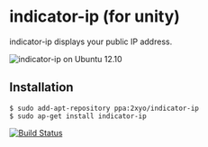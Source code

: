 indicator-ip (for unity)
=======================

indicator-ip displays your public IP address.

![indicator-ip on Ubuntu 12.10](http://img824.imageshack.us/img824/9011/indicatorip.png "indicator-ip")


Installation
-----------

	$ sudo add-apt-repository ppa:2xyo/indicator-ip
	$ sudo ap-get install indicator-ip


[![Build Status](https://secure.travis-ci.org/2xyo/indicator-ip.png)](http://travis-ci.org/2xyo/indicator-ip)
